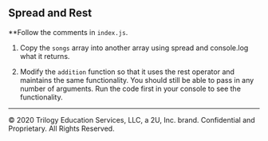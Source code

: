 ## Spread and Rest

**Follow the comments in `index.js`.

1. Copy the `songs` array into another array using spread and console.log what it returns.

2.  Modify the `addition` function so that it uses the rest operator and maintains the same functionality. You should still be able to pass in any number of arguments. Run the code first in your console to see the functionality.

---

© 2020 Trilogy Education Services, LLC, a 2U, Inc. brand. Confidential and Proprietary. All Rights Reserved.
